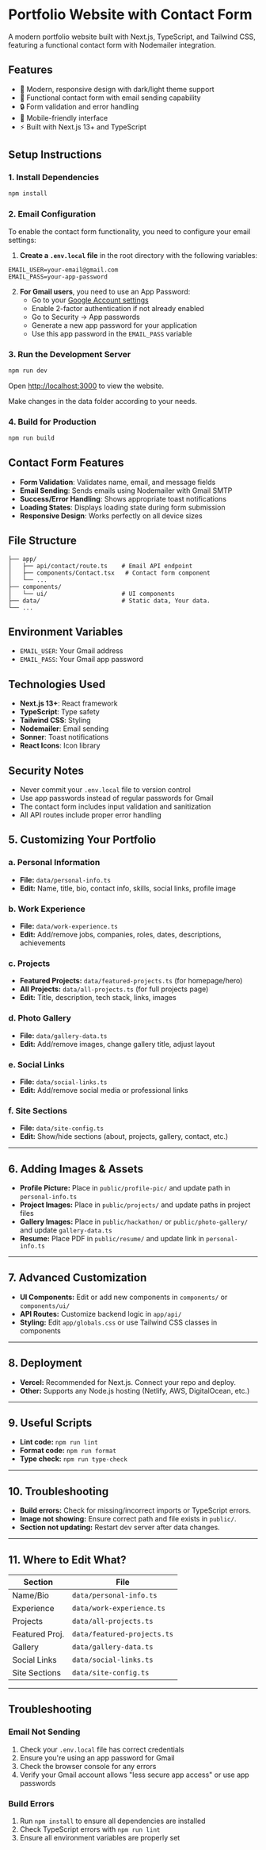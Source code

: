 # Portfolio Website with Contact Form

A modern portfolio website built with Next.js, TypeScript, and Tailwind CSS, featuring a functional contact form with Nodemailer integration.

## Features

- 🎨 Modern, responsive design with dark/light theme support
- 📧 Functional contact form with email sending capability
- 🔒 Form validation and error handling
- 📱 Mobile-friendly interface
- ⚡ Built with Next.js 13+ and TypeScript

## Setup Instructions

### 1. Install Dependencies

```bash
npm install
```

### 2. Email Configuration

To enable the contact form functionality, you need to configure your email settings:

1. **Create a `.env.local` file** in the root directory with the following variables:

```env
EMAIL_USER=your-email@gmail.com
EMAIL_PASS=your-app-password
```

2. **For Gmail users**, you need to use an App Password:
   - Go to your [Google Account settings](https://myaccount.google.com/)
   - Enable 2-factor authentication if not already enabled
   - Go to Security → App passwords
   - Generate a new app password for your application
   - Use this app password in the `EMAIL_PASS` variable

### 3. Run the Development Server

```bash
npm run dev
```

Open [http://localhost:3000](http://localhost:3000) to view the website.

Make changes in the data folder according to your needs.

### 4. Build for Production

```bash
npm run build
```

## Contact Form Features

- **Form Validation**: Validates name, email, and message fields
- **Email Sending**: Sends emails using Nodemailer with Gmail SMTP
- **Success/Error Handling**: Shows appropriate toast notifications
- **Loading States**: Displays loading state during form submission
- **Responsive Design**: Works perfectly on all device sizes

## File Structure

```
├── app/
│   ├── api/contact/route.ts    # Email API endpoint
│   ├── components/Contact.tsx   # Contact form component
│   └── ...
├── components/
│   └── ui/                     # UI components
├── data/                       # Static data, Your data.
└── ...
```

## Environment Variables

- `EMAIL_USER`: Your Gmail address
- `EMAIL_PASS`: Your Gmail app password

## Technologies Used

- **Next.js 13+**: React framework
- **TypeScript**: Type safety
- **Tailwind CSS**: Styling
- **Nodemailer**: Email sending
- **Sonner**: Toast notifications
- **React Icons**: Icon library

## Security Notes

- Never commit your `.env.local` file to version control
- Use app passwords instead of regular passwords for Gmail
- The contact form includes input validation and sanitization
- All API routes include proper error handling

## 5. Customizing Your Portfolio

### a. Personal Information

- **File:** `data/personal-info.ts`
- **Edit:** Name, title, bio, contact info, skills, social links, profile image

### b. Work Experience

- **File:** `data/work-experience.ts`
- **Edit:** Add/remove jobs, companies, roles, dates, descriptions, achievements

### c. Projects

- **Featured Projects:** `data/featured-projects.ts` (for homepage/hero)
- **All Projects:** `data/all-projects.ts` (for full projects page)
- **Edit:** Title, description, tech stack, links, images

### d. Photo Gallery

- **File:** `data/gallery-data.ts`
- **Edit:** Add/remove images, change gallery title, adjust layout

### e. Social Links

- **File:** `data/social-links.ts`
- **Edit:** Add/remove social media or professional links

### f. Site Sections

- **File:** `data/site-config.ts`
- **Edit:** Show/hide sections (about, projects, gallery, contact, etc.)

---

## 6. Adding Images & Assets

- **Profile Picture:** Place in `public/profile-pic/` and update path in `personal-info.ts`
- **Project Images:** Place in `public/projects/` and update paths in project files
- **Gallery Images:** Place in `public/hackathon/` or `public/photo-gallery/` and update `gallery-data.ts`
- **Resume:** Place PDF in `public/resume/` and update link in `personal-info.ts`

---

## 7. Advanced Customization

- **UI Components:** Edit or add new components in `components/` or `components/ui/`
- **API Routes:** Customize backend logic in `app/api/`
- **Styling:** Edit `app/globals.css` or use Tailwind CSS classes in components

---

## 8. Deployment

- **Vercel:** Recommended for Next.js. Connect your repo and deploy.
- **Other:** Supports any Node.js hosting (Netlify, AWS, DigitalOcean, etc.)

---

## 9. Useful Scripts

- **Lint code:** `npm run lint`
- **Format code:** `npm run format`
- **Type check:** `npm run type-check`

---

## 10. Troubleshooting

- **Build errors:** Check for missing/incorrect imports or TypeScript errors.
- **Image not showing:** Ensure correct path and file exists in `public/`.
- **Section not updating:** Restart dev server after data changes.

---

## 11. Where to Edit What?

| Section        | File                        |
| -------------- | --------------------------- |
| Name/Bio       | `data/personal-info.ts`     |
| Experience     | `data/work-experience.ts`   |
| Projects       | `data/all-projects.ts`      |
| Featured Proj. | `data/featured-projects.ts` |
| Gallery        | `data/gallery-data.ts`      |
| Social Links   | `data/social-links.ts`      |
| Site Sections  | `data/site-config.ts`       |

---

## Troubleshooting

### Email Not Sending

1. Check your `.env.local` file has correct credentials
2. Ensure you're using an app password for Gmail
3. Check the browser console for any errors
4. Verify your Gmail account allows "less secure app access" or use app passwords

### Build Errors

1. Run `npm install` to ensure all dependencies are installed
2. Check TypeScript errors with `npm run lint`
3. Ensure all environment variables are properly set

